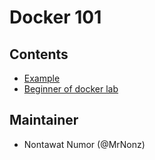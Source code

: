 # Docker 101

## Contents
* [Example](./example/)
* [Beginner of docker lab](https://github.com/docker/labs/tree/master/beginner)


## Maintainer
* Nontawat Numor (@MrNonz)